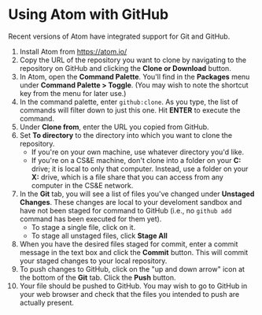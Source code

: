 # Using Atom with GitHub

Recent versions of Atom have integrated support for Git and GitHub.

1. Install Atom from https://atom.io/
1. Copy the URL of the repository you want to clone by navigating to
   the repository on GitHub and clicking the **Clone or Download** button.
1. In Atom, open the **Command Palette**. You'll find in the **Packages**
   menu under **Command Palette > Toggle**. (You may wish to note the
   shortcut key from the menu for later use.)
1. In the command palette, enter `github:clone`.
   As you type, the list of commands will filter down to just this one.
   Hit **ENTER** to execute the command.
1. Under **Clone from**, enter the URL you copied from GitHub.
1. Set **To directory** to the directory into which you want to clone the
   repository.
   - If you're on your own machine, use whatever directory you'd like.
   - If you're on a CS&E machine, don't clone into a folder
     on your **C:** drive; it is local to only that computer. Instead, use
     a folder on your **X:** drive, which is a file share that you can access
     from any computer in the CS&E network.
1. In the **Git** tab,
   you will see a list of files you've changed
   under **Unstaged Changes**.
   These changes are local to your develoment sandbox and have not been staged for command to GitHub (i.e., no `github add` command has been executed for them yet).
   - To stage a single file, click on it.
   - To stage all unstaged files, click **Stage All**
1. When you have the desired files staged for commit, enter a commit message
   in the text box and click the **Commit** button. This will commit your
   staged changes to your local repository.
1. To push changes to GitHub, click on the "up and down arrow" icon
   at the bottom of the **Git** tab. Click the **Push** button.
1. Your file should be pushed to GitHub.
   You may wish to go to GitHub in your web browser and check that the files you intended to push are actually present.
